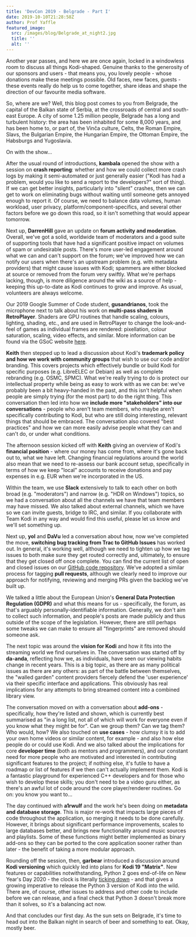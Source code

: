 ```yaml
---
title: 'DevCon 2019 - Belgrade - Part I'
date: 2019-10-10T21:28:58Z
author: Prof Yaffle
featured_image:
  src: /images/blog/Belgrade_at_night2.jpg
  title: ''
  alt: ''
---
```

Another year passes, and here we are once again, locked in a windowless room to discuss all things Kodi-shaped. Genuine thanks to the generosity of our sponsors and users - that means you, you lovely people - whose donations make these meetings possible. Old faces, new faces, guests - these events really do help us to come together, share ideas and shape the direction of our favourite media software.

 So, where are we? Well, this blog post comes to you from Belgrade, the capital of the Balkan state of Serbia, at the crossroads of central and south-east Europe. A city of some 1.25 million people, Belgrade has a long and turbulent history: the area has been inhabited for some 8,000 years, and has been home to, or part of, the Vinča culture, Celts, the Roman Empire, Slavs, the Bulgarian Empire, the Hungarian Empire, the Ottoman Empire, the Habsburgs and Yugoslavia. 

 On with the show...

  

 After the usual round of introductions, **kambala** opened the show with a session on **crash reporting**: whether and how we could collect more crash logs by making it semi-automated or just generally easier ("Kodi has had a problem, would you like to send a report to the developers?" sort of thing). If we can get better insights, particularly into "silent" crashes, then we can get to work on eliminating bugs without waiting until someone gets annoyed enough to report it. Of course, we need to balance data volumes, human workload, user privacy, platform/component-specifics, and several other factors before we go down this road, so it isn't something that would appear tomorrow.

 Next up, **DarrenHill** gave an update on **forum activity and moderation**. Overall, we've got a solid, worldwide team of moderators and a good suite of supporting tools that have had a significant positive impact on volumes of spam or undesirable posts. There's more user-led engagement around what we can and can't support on the forum; we've improved how we can notify our users when there's an upstream problem (e.g. with metadata providers) that might cause issues with Kodi; spammers are either blocked at source or removed from the forum very swiftly. What we're perhaps lacking, though, is more diligence around the wiki as a source of help - keeping this up-to-date as Kodi continues to grow and improve. As usual, volunteers are always welcome.

 Our 2019 Google Summer of Code student, **gusandrianos**, took the microphone next to talk about his work on **multi-pass shaders in RetroPlayer**. Shaders are GPU routines that handle scaling, colours, lighting, shading, etc., and are used in RetroPlayer to change the look-and-feel of games as individual frames are rendered: pixellation, colour saturation, scaling, video effects, and similar. More information can be found via the GSoC website [here](https://summerofcode.withgoogle.com/projects/#5723607831937024).

 **Keith** then stepped up to lead a discussion about Kodi's **trademark policy** **and how we work with community groups** that wish to use our code and/or branding. This covers projects which effectively bundle or build Kodi for specific purposes (e.g. LibreELEC or Debian) as well as complete rebranding (e.g. OSMC, SPMC). What we're really trying to do is protect our intellectual property while being as easy to work with as we can be: we've probably been a bit heavy-handed in the past, and this isn't helpful when people are simply trying (for the most part) to do the right thing. This conversation then led into how we **include more "stakeholders" into our conversations** - people who aren't team members, who maybe aren't specifically contributing to Kodi, but who are still doing interesting, relevant things that should be embraced. The conversation also covered "best practices" and how we can more easily advise people what they can and can't do, or under what conditions.

 The afternoon session kicked off with **Keith** giving an overview of Kodi's **financial position** - where our money has come from, where it's gone back out to, what we have left. Changing financial regulations around the world also mean that we need to re-assess our bank account setup, specifically in terms of how we keep "local" accounts to receive donations and pay expenses in e.g. EUR when we're incorporated in the US.

 Within the team, we use **Slack** extensively to talk to each other on both broad (e.g. "moderators") and narrow (e.g. "HDR on Windows") topics, so we had a conversation about all the channels we have that team members may have missed. We also talked about external channels, which we have so we can invite guests, bridge to IRC, and similar. If you collaborate with Team Kodi in any way and would find this useful, please let us know and we'll set something up.

 Next up, **yol** and **DaVu** led a conversation about how, now we've completed the move, **switching bug tracking from Trac to GitHub Issues** has worked out. In general, it's working well, although we need to tighten up how we tag issues to both make sure they get routed correctly and, ultimately, to ensure that they get closed off once complete. You can find the current list of open and closed issues on our [GitHub code repository](https://github.com/xbmc/xbmc/issues). We've adopted a similar process for tagging **pull requests**, although we clearly need to improve our approach for notifying, reviewing and merging PRs given the backlog we've built up.

 We talked a little about the European Union's **General Data Protection Regulation (GDPR)** and what this means for us - specifically, the forum, as that's arguably personally-identifiable information. Generally, we don't aim to collect such information, and people's posts are made publicly and thus outside of the scope of the legislation. However, there are still perhaps some tweaks we can make to ensure all "fingerprints" are removed should someone ask.

 The next topic was around the **vision for Kodi** and how it fits into the streaming world we find ourselves in. The conversation was started off by **da-anda**, reflecting how we, as individuals, have seen our viewing habits change in recent years. This is a big topic, as there are as many political issues as there are any others: as part of the battle between themselves, the "walled garden" content providers fiercely defend the 'user experience' via their specific interface and applications. This obviously has real implications for any attempts to bring streamed content into a combined library view.

 The conversation moved on with a conversation about **add-ons** - specifically, how they're listed and shown, which is currently best summarised as "in a long list, not all of which will work for everyone even if you know what they might be for". Can we group them? Can we tag them? Who would, how? We also touched on **use cases** - how clumsy it is to add your own home videos or similar content, for example - and also how else people do or could use Kodi. And we also talked about the implications for core **developer time** (both as mentors and programmers), and our constant need for more people who are motivated and interested in contributing significant features to the project; if nothing else, it's futile to have a roadmap or list of features if we then can't actually implement them. Kodi is a fantastic playground for experienced C++ developers and for those who wish to develop these skills; you don't need to be a video guru either, as there's an awful lot of code around the core player/renderer routines. Go on: you know you want to...

 The day continued with **a1rwulf** and the work he's been doing on **metadata and database storage**. This is major re-work that impacts large pieces of code throughout the application, so merging it needs to be done carefully. However, it brings about significant performance improvements, scales to large databases better, and brings new functionality around music sources and playlists. Some of these functions might better implemented as binary add-ons so they can be ported to the core application sooner rather than later - the benefit of taking a more modular approach.

 Rounding off the session, then, **garbear** introduced a discussion around **Kodi versioning** which quickly led into plans for **Kodi 19 "Matrix"**. New features or capabilities notwithstanding, Python 2 goes end-of-life on New Year's Day 2020 - the clock is literally [ticking down](https://pythonclock.org/) - and that gives a growing imperative to release the Python 3 version of Kodi into the wild. There are, of course, other issues to address and other code to include before we can release, and a final check that Python 3 doesn't break more than it solves, so it's a balancing act now.

  

 And that concludes our first day. As the sun sets on Belgrade, it's time to head out into the Balkan night in search of beer and something to eat. Okay, mostly beer.

 